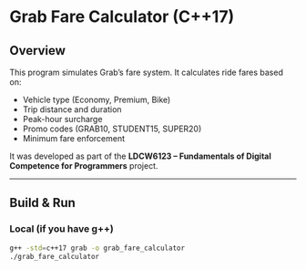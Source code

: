 # Grab Fare Calculator (C++17)

## Overview
This program simulates Grab’s fare system. It calculates ride fares based on:
- Vehicle type (Economy, Premium, Bike)
- Trip distance and duration
- Peak-hour surcharge
- Promo codes (GRAB10, STUDENT15, SUPER20)
- Minimum fare enforcement

It was developed as part of the **LDCW6123 – Fundamentals of Digital Competence for Programmers** project.

---

## Build & Run

### Local (if you have g++)
```bash
g++ -std=c++17 grab -o grab_fare_calculator
./grab_fare_calculator

